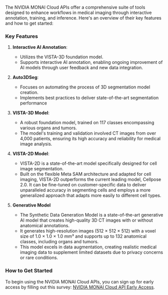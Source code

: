 The NVIDIA MONAI Cloud APIs offer a comprehensive suite of tools designed to enhance workflows in medical imaging through interactive annotation, training, and inference. Here's an overview of their key features and how to get started:

### Key Features

1. **Interactive AI Annotation**: 
   - Utilizes the VISTA-3D foundation model.
   - Supports interactive AI annotation, enabling ongoing improvement of AI models through user feedback and new data integration.

2. **Auto3DSeg**:
   - Focuses on automating the process of 3D segmentation model creation.
   - Implements best practices to deliver state-of-the-art segmentation performance

3. **VISTA-3D Model**:
   - A robust foundation model, trained on 117 classes encompassing various organs and tumors.
   - The model's training and validation involved CT images from over 4,000 patients, ensuring its high accuracy and reliability for medical image analysis.

4. **VISTA-2D Model**:
   - VISTA-2D is a state-of-the-art model specifically designed for cell image segmentation.
   - Built on the flexible Meta SAM architecture and adapted for cell imaging, VISTA-2D outperforms the current leading model, Cellpose 2.0. It can be fine-tuned on customer-specific data to deliver unparalleled accuracy in segmenting cells and employs a more generalized approach that adapts more easily to different cell types.

5. **Generative Model**
   - The Synthetic Data Generation Model is a state-of-the-art generative AI model that creates high-quality 3D CT images with or without anatomical annotations.
   - It generates high-resolution images (512 × 512 × 512) with a voxel size of 1.0 × 1.0 × 1.0 mm³ and supports up to 132 anatomical classes, including organs and tumors.
   - This model excels in data augmentation, creating realistic medical imaging data to supplement limited datasets due to privacy concerns or rare conditions.


### How to Get Started

To begin using the NVIDIA MONAI Cloud APIs, you can sign up for early access by filling out this survey: [NVIDIA MONAI Cloud API Early Access](https://developer.nvidia.com/nvidia-monai-cloud-api-early-access-program/join). 
